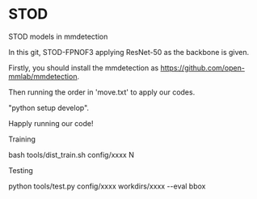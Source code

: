 # STOD
STOD models in mmdetection

In this git, STOD-FPNOF3 applying ResNet-50 as the backbone is given.

Firstly, you should install the mmdetection as https://github.com/open-mmlab/mmdetection.

Then running the order in 'move.txt' to apply our codes.

"python setup develop".

Happly running our code!

Training 

bash tools/dist_train.sh config/xxxx N

Testing

python tools/test.py config/xxxx workdirs/xxxx --eval bbox

